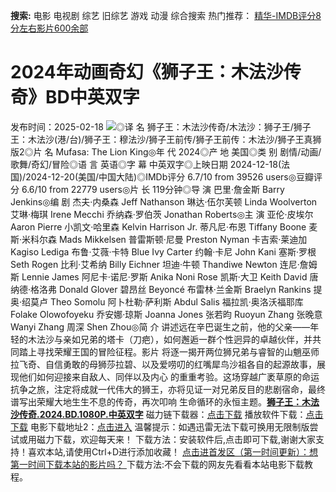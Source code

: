 **搜索:** 电影 电视剧 综艺 旧综艺 游戏 动漫 综合搜索 热门推荐： [精华-IMDB评分8分左右影片600余部](https://www.dytt8.com/html/gndy/jddy/20160320/50510.html)
# 2024年动画奇幻《狮子王：木法沙传奇》BD中英双字
发布时间：2025-02-18 
![](https://img9.doubanio.com/view/photo/l_ratio_poster/public/p2915201238.jpg)◎译 名 狮子王：木法沙传奇/木法沙：狮子王/狮子王：木法沙(港/台)/狮子王：穆法沙/狮子王前传/狮子王前传：木法沙/狮子王真狮版2◎片 名 Mufasa: The Lion King◎年 代 2024◎产 地 美国◎类 别 剧情/动画/歌舞/奇幻/冒险◎语 言 英语◎字 幕 中英双字◎上映日期 2024-12-18(法国)/2024-12-20(美国/中国大陆)◎IMDb评分 6.7/10 from 39526 users◎豆瓣评分 6.6/10 from 22779 users◎片 长 119分钟◎导 演 巴里·詹金斯 Barry Jenkins◎编 剧 杰夫·内桑森 Jeff Nathanson 琳达·伍尔芙顿 Linda Woolverton 艾琳·梅琪 Irene Mecchi 乔纳森·罗伯茨 Jonathan Roberts◎主 演 亚伦·皮埃尔 Aaron Pierre 小凯文·哈里森 Kelvin Harrison Jr. 蒂凡尼·布恩 Tiffany Boone 麦斯·米科尔森 Mads Mikkelsen 普雷斯顿·尼曼 Preston Nyman 卡吉索·莱迪加 Kagiso Lediga 布鲁·艾薇·卡特 Blue Ivy Carter 约翰·卡尼 John Kani 塞斯·罗根 Seth Rogen 比利·艾希纳 Billy Eichner 坦迪·牛顿 Thandiwe Newton 连尼·詹姆斯 Lennie James 阿尼卡·诺尼·罗斯 Anika Noni Rose 凯斯·大卫 Keith David 唐纳德·格洛弗 Donald Glover 碧昂丝 Beyoncé 布雷林·兰金斯 Braelyn Rankins 提奥·绍莫卢 Theo Somolu 阿卜杜勒·萨利斯 Abdul Salis 福拉凯·奥洛沃福耶库 Folake Olowofoyeku 乔安娜·琼斯 Joanna Jones 张若昀 Ruoyun Zhang 张晚意 Wanyi Zhang 周深 Shen Zhou◎简 介 讲述远在辛巴诞生之前，他的父亲——年轻的木法沙与亲如兄弟的塔卡（刀疤），如何邂逅一群个性迥异的卓越伙伴，并共同踏上寻找荣耀王国的冒险征程。影片 将逐一揭开两位狮兄弟与睿智的山魈巫师拉飞奇、自信勇敢的母狮莎拉碧、以及爱唠叨的红嘴犀鸟沙祖各自的起源故事，展现他们如何迎接来自敌人、同伴以及内心 的重重考验。这场穿越广袤草原的命运抗争之旅，注定将成就一代伟大的狮王，亦将见证一对兄弟反目的悲剧宿命，最终谱写出荣耀大地生生不息的传奇，再次叩响 生命循环的永恒主题。[**狮子王：木法沙传奇.2024.BD.1080P.中英双字**](magnet:?xt=urn:btih:37792b75df0ec70d638ce148a8071422b19ec010&dn=%e9%98%b3%e5%85%89%e7%94%b5%e5%bd%b1dygod.org.%e7%8b%ae%e5%ad%90%e7%8e%8b%ef%bc%9a%e6%9c%a8%e6%b3%95%e6%b2%99%e4%bc%a0%e5%a5%87.2024.BD.1080P.%e4%b8%ad%e8%8b%b1%e5%8f%8c%e5%ad%97.mkv&tr=udp%3a%2f%2ftracker.opentrackr.org%3a1337%2fannounce&tr=udp%3a%2f%2fexodus.desync.com%3a6969%2fannounce) 磁力链下载器：[点击下载](https://dygod.org/js/bt.htm "qBittorrent") 播放软件下载：[点击下载](https://dygod.org/js/player.htm "PotPlayer") 电影下载地址2：[点击进入](https://dygod.org/ "阳光电影") 温馨提示：如遇迅雷无法下载可换用无限制版尝试或用磁力下载，欢迎每天来！  下载方法：安装软件后,点击即可下载,谢谢大家支持！喜欢本站,请使用Ctrl+D进行添加收藏！ [点击进首发区（第一时间更新）：想第一时间下载本站的影片吗？ ](https://www.ygdy8.net/)下载方法:不会下载的网友先看看本站电影下载教程。